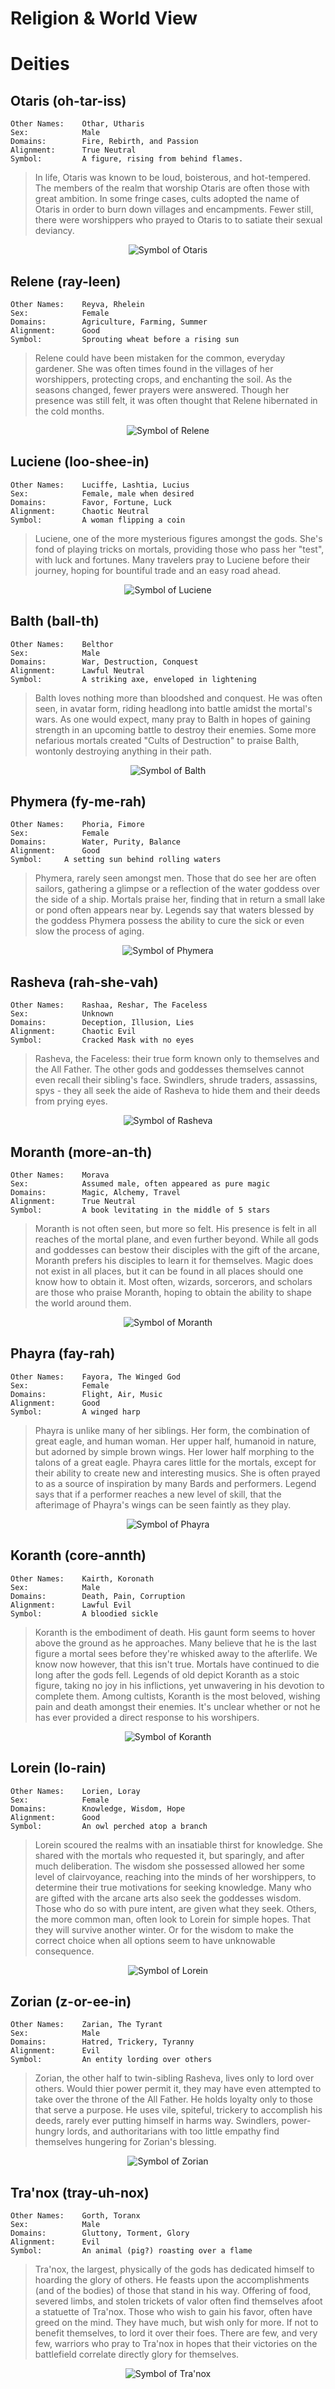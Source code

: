 # Religion & World View

# Deities

## Otaris (oh-tar-iss)

    Other Names:    Othar, Utharis
    Sex:            Male
    Domains:        Fire, Rebirth, and Passion
    Alignment:      True Neutral
    Symbol:         A figure, rising from behind flames.

> In life, Otaris was known to be loud, boisterous, and hot-tempered. The members of the realm that worship Otaris are often those with great ambition. In some fringe cases, cults adopted the name of Otaris in order to burn down villages and encampments. Fewer still, there were worshippers who prayed to Otaris to to satiate their sexual deviancy.

<p align="center">
    <img src="./assets/images/Otaris-Symbol.png" alt="Symbol of Otaris" />
</p>

## Relene (ray-leen)

    Other Names:    Reyva, Rhelein
    Sex:            Female
    Domains:        Agriculture, Farming, Summer
    Alignment:      Good
    Symbol:         Sprouting wheat before a rising sun

> Relene could have been mistaken for the common, everyday gardener. She was often times found in the villages of her worshippers, protecting crops, and enchanting the soil. As the seasons changed, fewer prayers were answered. Though her presence was still felt, it was often thought that Relene hibernated in the cold months.

<p align="center">
    <img src="./assets/images/Relene-Symbol.png" alt="Symbol of Relene" />
</p>

## Luciene (loo-shee-in)

    Other Names:    Luciffe, Lashtia, Lucius
    Sex:            Female, male when desired
    Domains:        Favor, Fortune, Luck
    Alignment:      Chaotic Neutral
    Symbol:         A woman flipping a coin

> Luciene, one of the more mysterious figures amongst the gods. She's fond of playing tricks on mortals, providing those who pass her "test", with luck and fortunes. Many travelers pray to Luciene before their journey, hoping for bountiful trade and an easy road ahead.

<p align="center">
    <img src="./assets/images/Luciene-Symbol.png" alt="Symbol of Luciene" />
</p>

## Balth (ball-th)

    Other Names:    Belthor
    Sex:            Male
    Domains:        War, Destruction, Conquest
    Alignment:      Lawful Neutral
    Symbol:         A striking axe, enveloped in lightening

> Balth loves nothing more than bloodshed and conquest. He was often seen, in avatar form, riding headlong into battle amidst the mortal's wars. As one would expect, many pray to Balth in hopes of gaining strength in an upcoming battle to destroy their enemies. Some more nefarious mortals created "Cults of Destruction" to praise Balth, wontonly destroying anything in their path.

<p align="center">
    <img src="./assets/images/Balth-Symbol.png" alt="Symbol of Balth" />
</p>

## Phymera (fy-me-rah)

    Other Names:    Phoria, Fimore
    Sex:            Female
    Domains:        Water, Purity, Balance
    Alignment:      Good
    Symbol:     A setting sun behind rolling waters

> Phymera, rarely seen amongst men. Those that do see her are often sailors, gathering a glimpse or a reflection of the water goddess over the side of a ship. Mortals praise her, finding that in return a small lake or pond often appears near by. Legends say that waters blessed by the goddess Phymera possess the ability to cure the sick or even slow the process of aging.

<p align="center">
    <img src="./assets/images/Phymera-Symbol.png" alt="Symbol of Phymera" />
</p>

## Rasheva (rah-she-vah)

    Other Names:    Rashaa, Reshar, The Faceless
    Sex:            Unknown
    Domains:        Deception, Illusion, Lies
    Alignment:      Chaotic Evil
    Symbol:         Cracked Mask with no eyes

> Rasheva, the Faceless: their true form known only to themselves and the All Father. The other gods and goddesses themselves cannot even recall their sibling's face. Swindlers, shrude traders, assassins, spys - they all seek the aide of Rasheva to hide them and their deeds from prying eyes.

<p align="center">
    <img src="./assets/images/Rasheva-Symbol.png" alt="Symbol of Rasheva" />
</p>

## Moranth (more-an-th)

    Other Names:    Morava
    Sex:            Assumed male, often appeared as pure magic
    Domains:        Magic, Alchemy, Travel
    Alignment:      True Neutral
    Symbol:         A book levitating in the middle of 5 stars

> Moranth is not often seen, but more so felt. His presence is felt in all reaches of the mortal plane, and even further beyond. While all gods and goddesses can bestow their disciples with the gift of the arcane, Moranth prefers his disciples to learn it for themselves. Magic does not exist in all places, but it can be found in all places should one know how to obtain it. Most often, wizards, sorcerors, and scholars are those who praise Moranth, hoping to obtain the ability to shape the world around them.

<p align="center">
    <img src="./assets/images/Moranth-Symbol.png" alt="Symbol of Moranth" />
</p>

## Phayra (fay-rah)

    Other Names:    Fayora, The Winged God
    Sex:            Female
    Domains:        Flight, Air, Music
    Alignment:      Good
    Symbol:         A winged harp

> Phayra is unlike many of her siblings. Her form, the combination of great eagle, and human woman. Her upper half, humanoid in nature, but adorned by simple brown wings. Her lower half morphing to the talons of a great eagle. Phayra cares little for the mortals, except for their ability to create new and interesting musics. She is often prayed to as a source of inspiration by many Bards and performers. Legend says that if a performer reaches a new level of skill, that the afterimage of Phayra's wings can be seen faintly as they play.

<p align="center">
    <img src="./assets/images/Phayra-Symbol.png" alt="Symbol of Phayra" />
</p>

## Koranth (core-annth)

    Other Names:    Kairth, Koronath
    Sex:            Male
    Domains:        Death, Pain, Corruption
    Alignment:      Lawful Evil
    Symbol:         A bloodied sickle

> Koranth is the embodiment of death. His gaunt form seems to hover above the ground as he approaches. Many believe that he is the last figure a mortal sees before they're whisked away to the afterlife. We know now however, that this isn't true. Mortals have continued to die long after the gods fell. Legends of old depict Koranth as a stoic figure, taking no joy in his inflictions, yet unwavering in his devotion to complete them. Among cultists, Koranth is the most beloved, wishing pain and death amongst their enemies. It's unclear whether or not he has ever provided a direct response to his worshipers.

<p align="center">
    <img src="./assets/images/Koranth-Symbol.png" alt="Symbol of Koranth" />
</p>

## Lorein (lo-rain)

    Other Names:    Lorien, Loray
    Sex:            Female
    Domains:        Knowledge, Wisdom, Hope
    Alignment:      Good
    Symbol:         An owl perched atop a branch

> Lorein scoured the realms with an insatiable thirst for knowledge. She shared with the mortals who requested it, but sparingly, and after much deliberation. The wisdom she possessed allowed her some level of clairvoyance, reaching into the minds of her worshippers, to determine their true motivations for seeking knowledge. Many who are gifted with the arcane arts also seek the goddesses wisdom. Those who do so with pure intent, are given what they seek. Others, the more common man, often look to Lorein for simple hopes. That they will survive another winter. Or for the wisdom to make the correct choice when all options seem to have unknowable consequence.

<p align="center">
    <img src="./assets/images/Lorein-Symbol.png" alt="Symbol of Lorein" />
</p>

## Zorian (z-or-ee-in)

    Other Names:    Zarian, The Tyrant
    Sex:            Male
    Domains:        Hatred, Trickery, Tyranny
    Alignment:      Evil
    Symbol:         An entity lording over others

> Zorian, the other half to twin-sibling Rasheva, lives only to lord over others. Would thier power permit it, they may have even attempted to take over the throne of the All Father. He holds loyalty only to those that serve a purpose. He uses vile, spiteful, trickery to accomplish his deeds, rarely ever putting himself in harms way. Swindlers, power-hungry lords, and authoritarians with too little empathy find themselves hungering for Zorian's blessing.

<p align="center">
    <img src="./assets/images/Zorian-Symbol.png" alt="Symbol of Zorian" />
</p>

## Tra'nox (tray-uh-nox)

    Other Names:    Gorth, Toranx
    Sex:            Male
    Domains:        Gluttony, Torment, Glory
    Alignment:      Evil
    Symbol:         An animal (pig?) roasting over a flame

> Tra'nox, the largest, physically of the gods has dedicated himself to hoarding the glory of others. He feasts upon the accomplishments (and of the bodies) of those that stand in his way. Offering of food, severed limbs, and stolen trickets of valor often find themselves afoot a statuette of Tra'nox. Those who wish to gain his favor, often have greed on the mind. They have much, but wish only for more. If not to benefit themselves, to lord it over their foes. There are few, and very few, warriors who pray to Tra'nox in hopes that their victories on the battlefield correlate directly glory for themselves.

<p align="center">
    <img src="./assets/images/Tranox-Symbol.png" alt="Symbol of Tra'nox" />
</p>

<!-- Template For Gods -->
<!-- ##

    Other Names:
    Sex:
    Domains:
    Alignment:

    Symbol:

<p align="center">
    <img src="./assets/images/-Symbol.png" alt="Symbol of " />
</p> -->

<!-- Counts:
Male:5
Female:5

Good:4
Neutral:4
Evil:4

 -->
